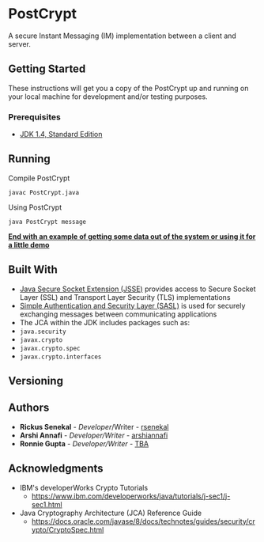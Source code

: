 # PostCrypt

A secure Instant Messaging (IM) implementation between a client and server.

## Getting Started

These instructions will get you a copy of the PostCrypt up and running on your local machine for development and/or testing purposes. 

### Prerequisites

- [JDK 1.4, Standard Edition](http://java.sun.com/j2se/1.4.2/download.html)


## Running

Compile PostCrypt

```
javac PostCrypt.java
```

Using PostCrypt

```
java PostCrypt message
```

<u>**End with an example of getting some data out of the system or using it for a little demo**</u>

## Built With

-  [Java Secure Socket Extension (JSSE)](https://docs.oracle.com/javase/8/docs/technotes/guides/security/jsse/JSSERefGuide.html) provides access to Secure Socket Layer (SSL) and Transport Layer Security (TLS) implementations
-  [Simple Authentication and Security Layer (SASL)](https://docs.oracle.com/javase/8/docs/technotes/guides/security/sasl/sasl-refguide.html) is used for securely exchanging messages between communicating applications
-  The JCA within the JDK includes packages such as:
  -  `java.security`
  -  `javax.crypto`
  -  `javax.crypto.spec`
  -  `javax.crypto.interfaces`

## Versioning



## Authors

- **Rickus Senekal** - *Developer*/Writer - [rsenekal](https://github.com/rsenekal)
- **Arshi Annafi** - *Developer/Writer* - [arshiannafi](https://github.com/arshiannafi)
- **Ronnie Gupta** - *Developer/Writer* - [TBA](https://github.com/TBA)

## Acknowledgments

- IBM's developerWorks Crypto Tutorials
  - https://www.ibm.com/developerworks/java/tutorials/j-sec1/j-sec1.html
- Java Cryptography Architecture (JCA) Reference Guide
  - https://docs.oracle.com/javase/8/docs/technotes/guides/security/crypto/CryptoSpec.html
